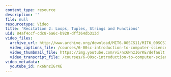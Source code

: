 ```yaml
---
content_type: resource
description: ''
file: null
resourcetype: Video
title: 'Recitation 2: Loops, Tuples, Strings and Functions'
uid: 84af4ccf-cdc8-6a6c-b920-dff364db313d
video_files:
  archive_url: http://www.archive.org/download/MIT6.00SCS11/MIT6_00SCS11_rec02_300k.mp4
  video_captions_file: /courses/6-00sc-introduction-to-computer-science-and-programming-spring-2011/33b0c65fd4555393a7d935750bfbeb4c_nx6NnzIGrKE.vtt
  video_thumbnail_file: https://img.youtube.com/vi/nx6NnzIGrKE/default.jpg
  video_transcript_file: /courses/6-00sc-introduction-to-computer-science-and-programming-spring-2011/32f5349a9b494e45fd62fcf87c3752dc_nx6NnzIGrKE.pdf
video_metadata:
  youtube_id: nx6NnzIGrKE
---
```

